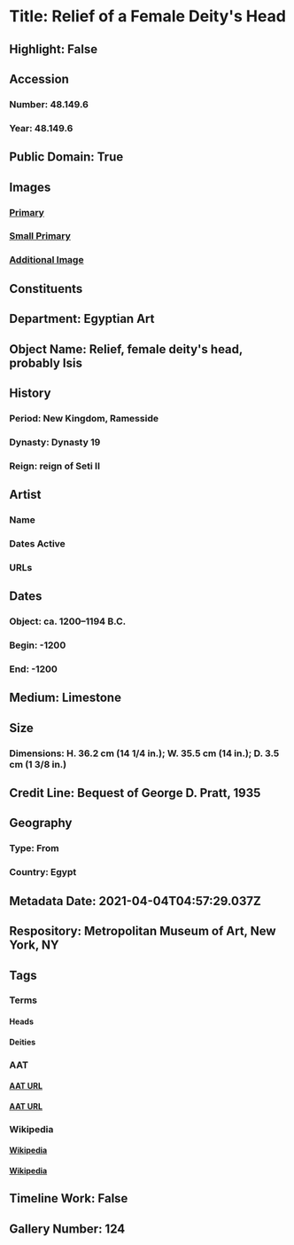 # Title: Relief of a Female Deity's Head
## Highlight: False
## Accession
### Number: 48.149.6
### Year: 48.149.6
## Public Domain: True
## Images
### [Primary](https://images.metmuseum.org/CRDImages/eg/original/DP160302.jpg)
### [Small Primary](https://images.metmuseum.org/CRDImages/eg/web-large/DP160302.jpg)
### [Additional Image](https://images.metmuseum.org/CRDImages/eg/original/48.149.6_EGDP013744.jpg)
## Constituents
## Department: Egyptian Art
## Object Name: Relief, female deity's head, probably Isis
## History
### Period: New Kingdom, Ramesside
### Dynasty: Dynasty 19
### Reign: reign of Seti II
## Artist
### Name
### Dates Active
### URLs
## Dates
### Object: ca. 1200–1194 B.C.
### Begin: -1200
### End: -1200
## Medium: Limestone
## Size
### Dimensions: H. 36.2 cm (14 1/4 in.); W. 35.5 cm (14 in.); D. 3.5 cm (1 3/8 in.)
## Credit Line: Bequest of George D. Pratt, 1935
## Geography
### Type: From
### Country: Egypt
## Metadata Date: 2021-04-04T04:57:29.037Z
## Respository: Metropolitan Museum of Art, New York, NY
## Tags
### Terms
#### Heads
#### Deities
### AAT
#### [AAT URL](http://vocab.getty.edu/page/aat/300375054)
#### [AAT URL](http://vocab.getty.edu/page/aat/300343850)
### Wikipedia
#### [Wikipedia]()
#### [Wikipedia]()
## Timeline Work: False
## Gallery Number: 124